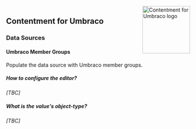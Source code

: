 <img src="../assets/img/logo.png" alt="Contentment for Umbraco logo" title="A state of Umbraco happiness." height="130" align="right">

## Contentment for Umbraco

### Data Sources

#### Umbraco Member Groups

Populate the data source with Umbraco member groups.


##### How to configure the editor?

_[TBC]_


##### What is the value's object-type?

_[TBC]_
